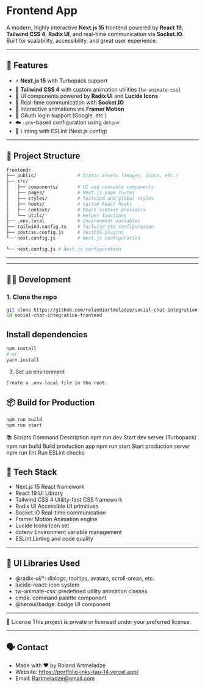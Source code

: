 
# Frontend App

A modern, highly interactive **Next.js 15** frontend powered by **React 19**, **Tailwind CSS 4**, **Radix UI**, and real-time communication via **Socket.IO**.  
Built for scalability, accessibility, and great user experience.

---

## 🚀 Features

- ⚡ **Next.js 15** with Turbopack support  
- 🎨 **Tailwind CSS 4** with custom animation utilities (`tw-animate-css`)  
- 🧱 UI components powered by **Radix UI** and **Lucide Icons**  
- 🔌 Real-time communication with **Socket.IO**  
- 🧠 Interactive animations via **Framer Motion**  
- 🔐 OAuth login support (Google, etc.)  
- ☁️ `.env`-based configuration using `dotenv`  
- 🧹 Linting with ESLint (Next.js config)  

---

## 📁 Project Structure

```bash
frontend/
├── public/               # Static assets (images, icons, etc.)
├── src/
│   ├── components/       # UI and reusable components
│   ├── pages/            # Next.js page routes
│   ├── styles/           # Tailwind and global styles
│   ├── hooks/            # Custom React hooks
│   ├── context/          # React context providers
│   └── utils/            # Helper functions
├── .env.local            # Environment variables
├── tailwind.config.ts    # Tailwind CSS configuration
├── postcss.config.js     # PostCSS plugins
└── next.config.js        # Next.js configuration

└── next.config.js # Next.js configuration

```

--- 

---

## 🧑‍💻 Development

### 1. Clone the repo

```bash
git clone https://github.com/rolandiartmeladze/social-chat-integration-frontend.git
cd social-chat-integration-frontend
```
## Install dependencies
```bash
npm install
# or
yarn install
```
3. Set up environment
```bash
Create a .env.local file in the root:
```
## 📦 Build for Production
```bash
npm run build
npm run start
```

📚 Scripts
Command	Description
npm run dev	Start dev server (Turbopack)
npm run build	Build production app
npm run start	Start production server
npm run lint	Run ESLint checks

## 🧩 Tech Stack

- Next.js 15	React framework
- React 19	UI Library
- Tailwind CSS 4	Utility-first CSS framework
- Radix UI	Accessible UI primitives
- Socket.IO	Real-time communication
- Framer Motion	Animation engine
- Lucide Icons	Icon set
- dotenv	Environment variable management
- ESLint	Linting and code quality
  
---

## 📸 UI Libraries Used
- @radix-ui/*: dialogs, tooltips, avatars, scroll-areas, etc.
- lucide-react: icon system
- tw-animate-css: predefined utility animation classes
- cmdk: command palette component
- @heroui/badge: badge UI component
---
📄 License
This project is private or licensed under your preferred license.

---
## 🗣 Contact
- Made with ❤️ by Roland Artmeladze
- Website: https://portfolio-inky-tau-14.vercel.app/
- Email: Rartmeladze@gmail.com
